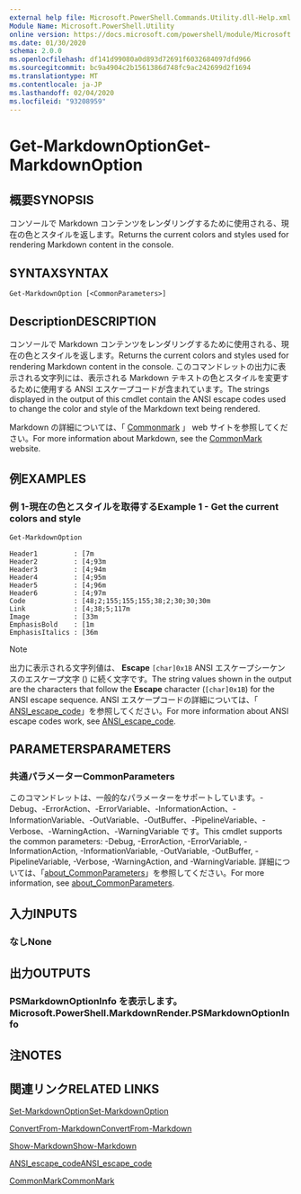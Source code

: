 ```yaml
---
external help file: Microsoft.PowerShell.Commands.Utility.dll-Help.xml
Module Name: Microsoft.PowerShell.Utility
online version: https://docs.microsoft.com/powershell/module/Microsoft.PowerShell.Utility/Get-MarkdownOption?view=powershell-6&WT.mc_id=ps-gethelp
ms.date: 01/30/2020
schema: 2.0.0
ms.openlocfilehash: df141d99080a0d893d72691f6032684097dfd966
ms.sourcegitcommit: bc9a4904c2b1561386d748fc9ac242699d2f1694
ms.translationtype: MT
ms.contentlocale: ja-JP
ms.lasthandoff: 02/04/2020
ms.locfileid: "93208959"
---
```

# <span data-ttu-id="23dd4-101">Get-MarkdownOption</span><span class="sxs-lookup"><span data-stu-id="23dd4-101">Get-MarkdownOption</span></span>

## <span data-ttu-id="23dd4-102">概要</span><span class="sxs-lookup"><span data-stu-id="23dd4-102">SYNOPSIS</span></span>
<span data-ttu-id="23dd4-103">コンソールで Markdown コンテンツをレンダリングするために使用される、現在の色とスタイルを返します。</span><span class="sxs-lookup"><span data-stu-id="23dd4-103">Returns the current colors and styles used for rendering Markdown content in the console.</span></span>

## <span data-ttu-id="23dd4-104">SYNTAX</span><span class="sxs-lookup"><span data-stu-id="23dd4-104">SYNTAX</span></span>

```
Get-MarkdownOption [<CommonParameters>]
```

## <span data-ttu-id="23dd4-105">Description</span><span class="sxs-lookup"><span data-stu-id="23dd4-105">DESCRIPTION</span></span>

<span data-ttu-id="23dd4-106">コンソールで Markdown コンテンツをレンダリングするために使用される、現在の色とスタイルを返します。</span><span class="sxs-lookup"><span data-stu-id="23dd4-106">Returns the current colors and styles used for rendering Markdown content in the console.</span></span> <span data-ttu-id="23dd4-107">このコマンドレットの出力に表示される文字列には、表示される Markdown テキストの色とスタイルを変更するために使用する ANSI エスケープコードが含まれています。</span><span class="sxs-lookup"><span data-stu-id="23dd4-107">The strings displayed in the output of this cmdlet contain the ANSI escape codes used to change the color and style of the Markdown text being rendered.</span></span>

<span data-ttu-id="23dd4-108">Markdown の詳細については、「 [Commonmark](https://commonmark.org/) 」 web サイトを参照してください。</span><span class="sxs-lookup"><span data-stu-id="23dd4-108">For more information about Markdown, see the [CommonMark](https://commonmark.org/) website.</span></span>

## <span data-ttu-id="23dd4-109">例</span><span class="sxs-lookup"><span data-stu-id="23dd4-109">EXAMPLES</span></span>

### <span data-ttu-id="23dd4-110">例 1-現在の色とスタイルを取得する</span><span class="sxs-lookup"><span data-stu-id="23dd4-110">Example 1 - Get the current colors and style</span></span>

```powershell
Get-MarkdownOption
```

```Output
Header1         : [7m
Header2         : [4;93m
Header3         : [4;94m
Header4         : [4;95m
Header5         : [4;96m
Header6         : [4;97m
Code            : [48;2;155;155;155;38;2;30;30;30m
Link            : [4;38;5;117m
Image           : [33m
EmphasisBold    : [1m
EmphasisItalics : [36m
```

> [!NOTE]
> <span data-ttu-id="23dd4-111">出力に表示される文字列値は、 **Escape** `[char]0x1B` ANSI エスケープシーケンスのエスケープ文字 () に続く文字です。</span><span class="sxs-lookup"><span data-stu-id="23dd4-111">The string values shown in the output are the characters that follow the **Escape** character (`[char]0x1B`) for the ANSI escape sequence.</span></span> <span data-ttu-id="23dd4-112">ANSI エスケープコードの詳細については、「 [ANSI_escape_code](https://en.wikipedia.org/wiki/ANSI_escape_code)」を参照してください。</span><span class="sxs-lookup"><span data-stu-id="23dd4-112">For more information about ANSI escape codes work, see [ANSI_escape_code](https://en.wikipedia.org/wiki/ANSI_escape_code).</span></span>

## <span data-ttu-id="23dd4-113">PARAMETERS</span><span class="sxs-lookup"><span data-stu-id="23dd4-113">PARAMETERS</span></span>

### <span data-ttu-id="23dd4-114">共通パラメーター</span><span class="sxs-lookup"><span data-stu-id="23dd4-114">CommonParameters</span></span>

<span data-ttu-id="23dd4-115">このコマンドレットは、一般的なパラメーターをサポートしています。-Debug、-ErrorAction、-ErrorVariable、-InformationAction、-InformationVariable、-OutVariable、-OutBuffer、-PipelineVariable、-Verbose、-WarningAction、-WarningVariable です。</span><span class="sxs-lookup"><span data-stu-id="23dd4-115">This cmdlet supports the common parameters: -Debug, -ErrorAction, -ErrorVariable, -InformationAction, -InformationVariable, -OutVariable, -OutBuffer, -PipelineVariable, -Verbose, -WarningAction, and -WarningVariable.</span></span> <span data-ttu-id="23dd4-116">詳細については、「[about_CommonParameters](https://go.microsoft.com/fwlink/?LinkID=113216)」を参照してください。</span><span class="sxs-lookup"><span data-stu-id="23dd4-116">For more information, see [about_CommonParameters](https://go.microsoft.com/fwlink/?LinkID=113216).</span></span>

## <span data-ttu-id="23dd4-117">入力</span><span class="sxs-lookup"><span data-stu-id="23dd4-117">INPUTS</span></span>

### <span data-ttu-id="23dd4-118">なし</span><span class="sxs-lookup"><span data-stu-id="23dd4-118">None</span></span>

## <span data-ttu-id="23dd4-119">出力</span><span class="sxs-lookup"><span data-stu-id="23dd4-119">OUTPUTS</span></span>

### <span data-ttu-id="23dd4-120">PSMarkdownOptionInfo を表示します。</span><span class="sxs-lookup"><span data-stu-id="23dd4-120">Microsoft.PowerShell.MarkdownRender.PSMarkdownOptionInfo</span></span>

## <span data-ttu-id="23dd4-121">注</span><span class="sxs-lookup"><span data-stu-id="23dd4-121">NOTES</span></span>

## <span data-ttu-id="23dd4-122">関連リンク</span><span class="sxs-lookup"><span data-stu-id="23dd4-122">RELATED LINKS</span></span>

[<span data-ttu-id="23dd4-123">Set-MarkdownOption</span><span class="sxs-lookup"><span data-stu-id="23dd4-123">Set-MarkdownOption</span></span>](Set-MarkdownOption.md)

[<span data-ttu-id="23dd4-124">ConvertFrom-Markdown</span><span class="sxs-lookup"><span data-stu-id="23dd4-124">ConvertFrom-Markdown</span></span>](ConvertFrom-Markdown.md)

[<span data-ttu-id="23dd4-125">Show-Markdown</span><span class="sxs-lookup"><span data-stu-id="23dd4-125">Show-Markdown</span></span>](Show-Markdown.md)

[<span data-ttu-id="23dd4-126">ANSI_escape_code</span><span class="sxs-lookup"><span data-stu-id="23dd4-126">ANSI_escape_code</span></span>](https://en.wikipedia.org/wiki/ANSI_escape_code)

[<span data-ttu-id="23dd4-127">CommonMark</span><span class="sxs-lookup"><span data-stu-id="23dd4-127">CommonMark</span></span>](https://commonmark.org/)
